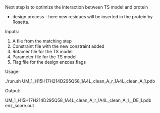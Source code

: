 Next step is to optimize the interaction between TS model and protein
- design process - here new residues will be inserted in the protein
by Rosetta. 

Inputs:

1. A file from the matching step
2. Constraint file with the new constraint added
3. Rotamer file for the TS model
4. Parameter file for the TS model
5. Flag file for the design enzdes.flags

Usage:

./run.sh UM_1_H15H17H214D295Q58_1A4L_clean_A_r_1A4L_clean_A_1.pdb

Output:

UM_1_H15H17H214D295Q58_1A4L_clean_A_r_1A4L_clean_A_1__DE_1.pdb
enz_score.out


